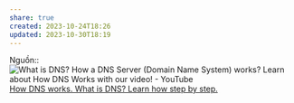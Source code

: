 ```yaml
---
share: true
created: 2023-10-24T18:26
updated: 2023-10-30T18:19
---
```

Nguồn::
![What is DNS? How a DNS Server (Domain Name System) works? Learn about How DNS Works with our video! - YouTube](https://youtu.be/3eqEl6scOvw)
[How DNS works. What is DNS? Learn how step by step.](https://howdns.works/)
